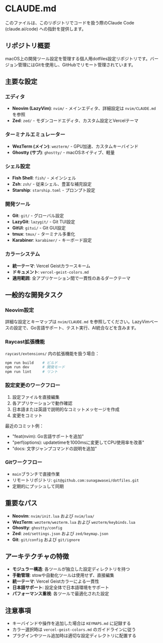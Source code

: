 # CLAUDE.md

このファイルは、このリポジトリでコードを扱う際のClaude Code (claude.ai/code) への指針を提供します。

## リポジトリ概要

macOS上の開発ツール設定を管理する個人用dotfiles設定リポジトリです。バージョン管理にはGitを使用し、GitHubでリモート管理されています。

## 主要な設定

### エディタ

- **Neovim (LazyVim)**: `nvim/` - メインエディタ、詳細設定は `nvim/CLAUDE.md` を参照
- **Zed**: `zed/` - モダンコードエディタ、カスタム設定とVercelテーマ

### ターミナルエミュレーター

- **WezTerm (メイン)**: `wezterm/` - GPU加速、カスタムキーバインド
- **Ghostty (サブ)**: `ghostty/` - macOSネイティブ、軽量

### シェル設定

- **Fish Shell**: `fish/` - メインシェル
- **Zsh**: `zsh/` - 従来シェル、豊富な補完設定
- **Starship**: `starship.toml` - プロンプト設定

### 開発ツール

- **Git**: `git/` - グローバル設定
- **LazyGit**: `lazygit/` - Git TUI設定
- **GitUI**: `gitui/` - Git GUI設定  
- **tmux**: `tmux/` - ターミナル多重化
- **Karabiner**: `karabiner/` - キーボード設定

### カラーシステム

- **統一テーマ**: Vercel Geistカラースキーム
- **ドキュメント**: `vercel-geist-colors.md`
- **適用範囲**: 全アプリケーション間で一貫性のあるダークテーマ

## 一般的な開発タスク

### Neovim設定

詳細な設定とキーマップは `nvim/CLAUDE.md` を参照してください。LazyVimベースの設定で、Go言語サポート、テスト実行、AI統合などを含みます。

### Raycast拡張機能

`raycast/extensions/` 内の拡張機能を扱う場合：

```bash
npm run build    # ビルド
npm run dev      # 開発モード  
npm run lint     # リント
```

### 設定変更のワークフロー

1. 設定ファイルを直接編集
2. 各アプリケーションで動作確認
3. 日本語または英語で説明的なコミットメッセージを作成
4. 変更をコミット

最近のコミット例：
- "feat(nvim): Go言語サポートを追加"
- "perf(options): updatetimeを1000msに変更してCPU使用率を改善"
- "docs: 文字ジャンプコマンドの説明を追加"

### Gitワークフロー

- `main`ブランチで直接作業
- リモートリポジトリ: `git@github.com:sunagawasei/dotfiles.git`
- 定期的にプッシュして同期

## 重要なパス

- **Neovim**: `nvim/init.lua` および `nvim/lua/`
- **WezTerm**: `wezterm/wezterm.lua` および `wezterm/keybinds.lua`  
- **Ghostty**: `ghostty/config`
- **Zed**: `zed/settings.json` および `zed/keymap.json`
- **Git**: `git/config` および `git/ignore`

## アーキテクチャの特徴

- **モジュラー構造**: 各ツールが独立した設定ディレクトリを持つ
- **手動管理**: stowや自動化ツールは使用せず、直接編集
- **統一テーマ**: Vercel Geistカラーによる一貫性
- **日本語サポート**: 設定全体で日本語環境をサポート
- **パフォーマンス重視**: 各ツールで最適化された設定

## 注意事項

- キーバインドや操作を追加した場合は `KEYMAPS.md` に記録する
- カラー選択時は `vercel-geist-colors.md` のガイドラインに従う
- プラグインやツール追加時は適切な設定ディレクトリに配置する
